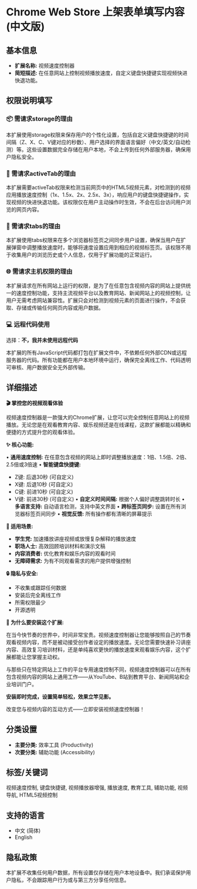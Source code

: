 # Chrome Web Store 上架表单填写内容 (中文版)

## 基本信息
- **扩展名称:** 视频速度控制器
- **简短描述:** 在任意网站上控制视频播放速度，自定义键盘快捷键实现视频快进快退功能。

## 权限说明填写

### 📦 需请求storage的理由
本扩展使用storage权限来保存用户的个性化设置，包括自定义键盘快捷键的时间间隔（Z、X、C、V键对应的秒数）、用户选择的界面语言偏好（中文/英文/自动检测）等。这些设置数据完全存储在用户本地，不会上传到任何外部服务器，确保用户隐私安全。

### 🎯 需请求activeTab的理由
本扩展需要activeTab权限来检测当前网页中的HTML5视频元素，对检测到的视频应用播放速度控制（1x、1.5x、2x、2.5x、3x），响应用户的键盘快捷键操作，实现视频的快进快退功能。该权限仅在用户主动操作时生效，不会在后台访问用户浏览的网页内容。

### 📑 需请求tabs的理由
本扩展使用tabs权限来在多个浏览器标签页之间同步用户设置，确保当用户在扩展弹窗中调整播放速度时，能够将速度设置应用到相应的视频标签页。该权限不用于收集用户的浏览历史或个人信息，仅用于扩展功能的正常运行。

### 🌐 需请求主机权限的理由
本扩展请求在所有网站上运行的权限，是为了在任意包含视频内容的网站上提供统一的速度控制功能，支持主流视频平台以及教育网站、新闻网站上的视频控制，让用户无需考虑网站兼容性。扩展只会对检测到视频元素的页面进行操作，不会获取、存储或传输任何网页内容或用户数据。

### 💻 远程代码使用
选择：**不，我并未使用远程代码**

本扩展的所有JavaScript代码都打包在扩展文件中，不依赖任何外部CDN或远程服务器的代码。所有功能都在用户本地环境中运行，确保完全离线工作、代码透明可审核、用户数据安全无外部传输。

## 详细描述

**🎬 掌控您的视频观看体验**

视频速度控制器是一款强大的Chrome扩展，让您可以完全控制任意网站上的视频播放。无论您是在观看教育内容、娱乐视频还是在线课程，这款扩展都能以精确和便捷的方式提升您的观看体验。

**✨ 核心功能:**

• **通用速度控制:** 在任意包含视频的网站上即时调整播放速度：1倍、1.5倍、2倍、2.5倍或3倍速
• **智能键盘快捷键:** 
  - Z键: 后退30秒 (可自定义)
  - X键: 后退10秒 (可自定义)  
  - C键: 前进10秒 (可自定义)
  - V键: 前进30秒 (可自定义)
• **自定义时间间隔:** 根据个人偏好调整跳转时长
• **多语言支持:** 自动语言检测，支持中英文界面
• **跨标签页同步:** 设置在所有浏览器标签页间同步
• **视觉反馈:** 所有操作都有清晰的屏幕提示

**🎯 适用场景:**
- **学生党:** 加速播放讲座视频或放慢复杂解释的播放速度
- **职场人士:** 高效回顾培训材料和演示文稿  
- **内容消费者:** 优化教育和娱乐内容的观看时间
- **无障碍需求:** 为有不同观看需求的用户提供增强控制

**🔒 隐私与安全:**
- 不收集或跟踪任何数据
- 安装后完全离线工作
- 所需权限最少
- 开源透明

**🚀 为什么要安装这个扩展:**

在当今快节奏的世界中，时间非常宝贵。视频速度控制器让您能够按照自己的节奏观看视频内容，而不是被动接受创作者设定的播放速度。无论您需要快速补习讲座内容、高效复习培训材料，还是单纯喜欢更快的播放速度来观看娱乐内容，这个扩展都能让您掌握主动权。

与那些只在特定网站上工作的平台专用速度控制不同，视频速度控制器可以在所有包含视频内容的网站上通用工作——从YouTube、B站到教育平台、新闻网站和企业培训门户。

**安装即时完成，设置简单轻松，效果立竿见影。**

改变您与视频内容的互动方式——立即安装视频速度控制器！

## 分类设置
- **主要分类:** 效率工具 (Productivity)
- **次要分类:** 辅助功能 (Accessibility)

## 标签/关键词
视频速度控制, 键盘快捷键, 视频播放器增强, 播放速度, 教育工具, 辅助功能, 视频导航, HTML5视频控制

## 支持的语言
- 中文 (简体)
- English

## 隐私政策
本扩展不收集任何用户数据，所有设置仅存储在用户本地设备中。我们承诺保护用户隐私，不会跟踪用户行为或与第三方分享任何信息。